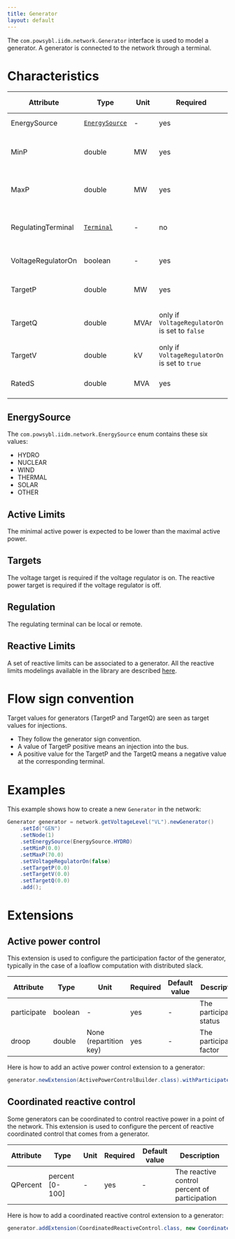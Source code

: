 ```yaml
---
title: Generator
layout: default
---
```


The `com.powsybl.iidm.network.Generator` interface is used to model a generator. A generator is connected to the network through a terminal.

# Characteristics

| Attribute | Type | Unit | Required | Default value | Description |
| --------- | ---- | ---- | -------- | ------------- | ----------- |
| EnergySource | [`EnergySource`](#energysource) | - | yes | `OTHER` | The energy source |
| MinP | double | MW | yes | - | The minimal active power |
| MaxP | double | MW | yes | - | The maximum active power |
| RegulatingTerminal | [`Terminal`](terminal.md) | - | no | The generator's terminal | The terminal used for regulation |
| VoltageRegulatorOn | boolean | - | yes | - | The voltage regulator status |
| TargetP | double | MW | yes | - | The active power target |
| TargetQ | double | MVAr | only if `VoltageRegulatorOn` is set to `false` | - | The reactive power target |
| TargetV | double | kV | only if `VoltageRegulatorOn` is set to `true` | - | The voltage target |
| RatedS | double | MVA | yes | - | The rated nominal power |

## EnergySource
The `com.powsybl.iidm.network.EnergySource` enum contains these six values:
- HYDRO
- NUCLEAR
- WIND
- THERMAL
- SOLAR
- OTHER

## Active Limits
The minimal active power is expected to be lower than the maximal active power.

## Targets
The voltage target is required if the voltage regulator is on.
The reactive power target is required if the voltage regulator is off.

## Regulation
The regulating terminal can be local or remote.

## Reactive Limits
A set of reactive limits can be associated to a generator. All the reactive limits modelings available in the library are described [here](reactiveLimits.md).

# Flow sign convention
Target values for generators (TargetP and TargetQ) are seen as target values for injections.
- They follow the generator sign convention.
- A value of TargetP positive means an injection into the bus.
- A positive value for the TargetP and the TargetQ means a negative value at the corresponding terminal.

# Examples
This example shows how to create a new `Generator` in the network:
```java
Generator generator = network.getVoltageLevel("VL").newGenerator()
    .setId("GEN")
    .setNode(1)
    .setEnergySource(EnergySource.HYDRO)
    .setMinP(0.0)
    .setMaxP(70.0)
    .setVoltageRegulatorOn(false)
    .setTargetP(0.0)
    .setTargetV(0.0)
    .setTargetQ(0.0)
    .add();
```

# Extensions

## Active power control

This extension is used to configure the participation factor of the generator, typically in the case of a loaflow computation with distributed slack.

| Attribute | Type | Unit | Required | Default value | Description |
| --------- | ---- | ---- | -------- | ------------- | ----------- |
| participate | boolean | - | yes | - | The participation status|
| droop | double | None (repartition key) | yes | - | The participation factor |

Here is how to add an active power control extension to a generator:
```java
generator.newExtension(ActivePowerControlBuilder.class).withParticipate(true).withDroop(4).add();
```

## Coordinated reactive control

Some generators can be coordinated to control reactive power in a point of the network. This extension is used to configure the percent of reactive coordinated control that comes from a generator.

| Attribute | Type | Unit | Required | Default value | Description |
| --------- | ---- | ---- | -------- | ------------- | ----------- |
| QPercent | percent [0-100] | - | yes | - | The reactive control percent of participation |

Here is how to add a coordinated reactive control extension to a generator:
```java
generator.addExtension(CoordinatedReactiveControl.class, new CoordinatedReactiveControl(generator, 40));
```

